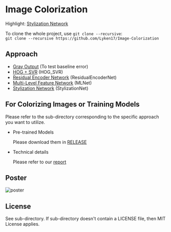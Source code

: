 # Image Colorization

Highlight: [Stylization Network](https://github.com/zeruniverse/neural-colorization)

To clone the whole project, use `git clone --recursive`:   
`git clone --recursive https://github.com/Lyken17/Image-Colorization`

## Approach
+ [Gray Output](https://github.com/Lyken17/Image-Colorization/tree/master/GrayOutput) (To test baseline error)
+ [HOG + SVR](https://github.com/Lyken17/Image-Colorization/tree/master/HOG_SVR) (HOG_SVR)
+ [Residual Encoder Network](https://github.com/Armour/Automatic-Image-Colorization) (ResidualEncoderNet)
+ [Multi-Level Feature Network](https://github.com/Lyken17/Colorize-Your-World) (MLNet)
+ [Stylization Network](https://github.com/zeruniverse/neural-colorization) (StylizationNet)

## For Colorizing Images or Training Models
Please refer to the sub-directory corresponding to the specific approach you want to utilize.

* Pre-trained Models

  Please download them in [RELEASE](https://github.com/Lyken17/Image-Colorization/releases)

* Technical details

  Please refer to our [report](Report/colorization.pdf)


## Poster
![poster](https://cloud.githubusercontent.com/assets/4648756/20870912/ad2241ee-ba44-11e6-8919-25fb054bb96e.jpg)


## License
See sub-directory. If sub-directory doesn't contain a LICENSE file, then MIT License applies.
